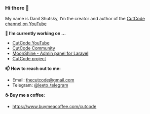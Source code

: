 ### Hi there 👋

My name is Danil Shutsky, I’m the creator and author of the [CutCode channel on YouTube](https://www.youtube.com/CutCodeRu)

**🔭 I’m currently working on ...** 
- [CutCode YouTube](https://www.youtube.com/CutCodeRu)
- [CutCode Community](https://t.me/laravel_chat)
- [MoonShine - Admin panel for Laravel](https://moonshine.cutcode.dev)
- [CutCode project](https://cutcode.dev)

**📫 How to reach out to me:** 
- Email: thecutcode@gmail.com
- Telegram: [@leeto_telegram](https://t.me/leeto_telegram)

**☕️ Buy me a coffee:**
- https://www.buymeacoffee.com/cutcode

